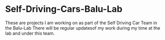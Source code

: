 # Self-Driving-Cars-Balu-Lab
These are projects I am working on as part of the Self Driving Car Team in the Balu-Lab
There will be regular updatesof my work during my time at the lab and under this team. 
